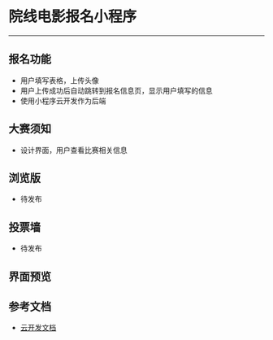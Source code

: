 # 院线电影报名小程序

---

## 报名功能
+ 用户填写表格，上传头像
+ 用户上传成功后自动跳转到报名信息页，显示用户填写的信息
+ 使用小程序云开发作为后端

## 大赛须知
+ 设计界面，用户查看比赛相关信息

## 浏览版
+ 待发布

## 投票墙
+ 待发布

## 界面预览


## 参考文档

- [云开发文档](https://developers.weixin.qq.com/miniprogram/dev/wxcloud/basis/getting-started.html)

